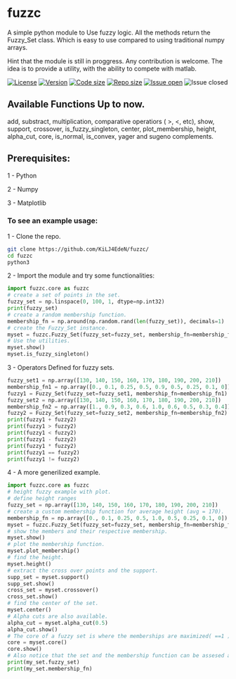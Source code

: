 # fuzzc
A simple python module to Use fuzzy logic. All the methods return the Fuzzy_Set class. Which is easy to use compared to using traditional numpy arrays.

Hint that the module is still in proggress.
Any contribution is welcome.
The idea is to provide a utility, with the ability to compete with matlab. 



[![License](https://img.shields.io/github/license/KiLJ4EdeN/fuzzc)](https://img.shields.io/github/license/KiLJ4EdeN/fuzzc) [![Version](https://img.shields.io/github/v/tag/KiLJ4EdeN/fuzzc)](https://img.shields.io/github/v/tag/KiLJ4EdeN/fuzzc) [![Code size](https://img.shields.io/github/languages/code-size/KiLJ4EdeN/fuzzc)](https://img.shields.io/github/languages/code-size/KiLJ4EdeN/fuzzc) [![Repo size](https://img.shields.io/github/repo-size/KiLJ4EdeN/fuzzc)](https://img.shields.io/github/repo-size/KiLJ4EdeN/fuzzc) [![Issue open](https://img.shields.io/github/issues/KiLJ4EdeN/fuzzcfuzzc)](https://img.shields.io/github/issues/KiLJ4EdeN/fuzzc)
![Issue closed](https://img.shields.io/github/issues-closed/KiLJ4EdeN/fuzzc)

## Available Functions Up to now.

add, substract, multiplication, comparative operatiors ( >, <, etc), show, support, crossover, is_fuzzy_singleton,
center, plot_membership, height, alpha_cut, core, is_normal, is_convex, yager and sugeno complements.
## Prerequisites:

1 - Python

2 - Numpy

3 - Matplotlib


### To see an example usage:

1 - Clone the repo.
```bash
git clone https://github.com/KiLJ4EdeN/fuzzc/
cd fuzzc
python3
```
2 - Import the module and try some functionalities:
```python
import fuzzc.core as fuzzc
# create a set of points in the set.
fuzzy_set = np.linspace(0, 100, 1, dtype=np.int32)
print(fuzzy_set)
# create a random membership function.
membership_fn = np.around(np.random.rand(len(fuzzy_set)), decimals=1)
# create the Fuzzy_Set instance.
myset = fuzzc.Fuzzy_Set(fuzzy_set=fuzzy_set, membership_fn=membership_fn)
# Use the utilities.
myset.show()
myset.is_fuzzy_singleton()
```

3 - Operators Defined for fuzzy sets.
```python
fuzzy_set1 = np.array([130, 140, 150, 160, 170, 180, 190, 200, 210])
membership_fn1 = np.array([0., 0.1, 0.25, 0.5, 0.9, 0.5, 0.25, 0.1, 0])
fuzzy1 = Fuzzy_Set(fuzzy_set=fuzzy_set1, membership_fn=membership_fn1)
fuzzy_set2 = np.array([130, 140, 150, 160, 170, 180, 190, 200, 210])
membership_fn2 = np.array([1., 0.9, 0.3, 0.6, 1.0, 0.6, 0.5, 0.3, 0.4])
fuzzy2 = Fuzzy_Set(fuzzy_set=fuzzy_set2, membership_fn=membership_fn2)
print(fuzzy1 + fuzzy2)
print(fuzzy1 > fuzzy2)
print(fuzzy1 < fuzzy2)
print(fuzzy1 - fuzzy2)
print(fuzzy1 * fuzzy2)
print(fuzzy1 == fuzzy2)
print(fuzzy1 != fuzzy2)
```

4 - A more generilized example.
```python
import fuzzc.core as fuzzc
# height fuzzy example with plot.
# define height ranges
fuzzy_set = np.array([130, 140, 150, 160, 170, 180, 190, 200, 210])
# create a custom membership function for average height (avg = 170).
membership_fn = np.array([0., 0.1, 0.25, 0.5, 1.0, 0.5, 0.25, 0.1, 0])
myset = fuzzc.Fuzzy_Set(fuzzy_set=fuzzy_set, membership_fn=membership_fn)
# show the members and their respective membership.
myset.show()
# plot the membership function.
myset.plot_membership()
# find the height.
myset.height()
# extract the cross over points and the support.
supp_set = myset.support()
supp_set.show()
cross_set = myset.crossover()
cross_set.show()
# find the center of the set.
myset.center()
# Alpha cuts are also available.
alpha_cut = myset.alpha_cut(0.5)
alpha_cut.show()
# The core of a fuzzy set is where the memberships are maximized( ==1 ).
core = myset.core()
core.show()
# Also notice that the set and the membership function can be assesed anytime.
print(my_set.fuzzy_set)
print(my_set.membership_fn)
```

 

